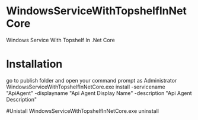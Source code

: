 # WindowsServiceWithTopshelfInNetCore
Windows Service With Topshelf In .Net Core


# Installation
go to publish folder and open your command prompt as Administrator
WindowsServiceWithTopshelfInNetCore.exe install -servicename "ApiAgent" -displayname "Api Agent Display Name" -description "Api Agent Description"

#Unistall
WindowsServiceWithTopshelfInNetCore.exe uninstall

